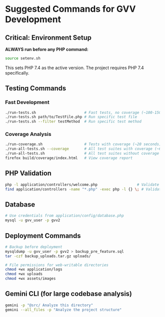 # Suggested Commands for GVV Development

## Critical: Environment Setup
**ALWAYS run before any PHP command:**
```bash
source setenv.sh
```
This sets PHP 7.4 as the active version. The project requires PHP 7.4 specifically.

## Testing Commands

### Fast Development
```bash
./run-tests.sh                      # Fast tests, no coverage (~100-150ms)
./run-tests.sh path/to/TestFile.php # Run specific test file
./run-tests.sh --filter testMethod  # Run specific test method
```

### Coverage Analysis
```bash
./run-coverage.sh                   # Tests with coverage (~20 seconds)
./run-all-tests.sh --coverage       # All test suites with coverage (~60 seconds)
./run-all-tests.sh                  # All test suites without coverage (~2 seconds)
firefox build/coverage/index.html   # View coverage report
```

## PHP Validation
```bash
php -l application/controllers/welcome.php                  # Validate single file
find application/controllers -name "*.php" -exec php -l {} \; # Validate directory
```

## Database
```bash
# Use credentials from application/config/database.php
mysql -u gvv_user -p gvv2
```

## Deployment Commands
```bash
# Backup before deployment
mysqldump -u gvv_user -p gvv2 > backup_pre_feature.sql
tar -czf backup_uploads.tar.gz uploads/

# File permissions for web-writable directories
chmod +wx application/logs
chmod +wx uploads
chmod +wx assets/images
```

## Gemini CLI (for large codebase analysis)
```bash
gemini -p "@src/ Analyze this directory"
gemini --all_files -p "Analyze the project structure"
```
